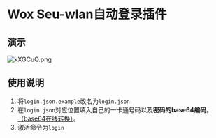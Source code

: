 # Wox Seu-wlan自动登录插件

##  演示

![kXGCuQ.png](https://s2.ax1x.com/2019/03/04/kXGCuQ.png)

## 使用说明

1. 将`login.json.example`改名为`login.json`
2. 在`login.json`对应位置填入自己的一卡通号码以及**密码的base64编码**。[（base64在线转换）](https://base64.supfree.net/)。
3. 激活命令为`login`

